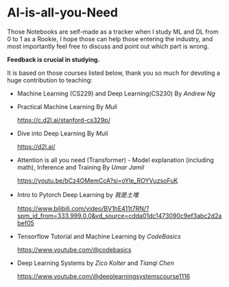 # AI-is-all-you-Need

Those Notebooks are self-made as a tracker when I study ML and DL from 0 to 1 as a Rookie, I hope those can help those entering the industry, and most importantly feel free to discuss and point out which part is wrong. 

**Feedback is crucial in studying.**

It is based on those courses listed below, thank you so much for devoting a huge contribution to teaching:

* Machine Learning (CS229) and Deep Learning(CS230) By *Andrew Ng*

* Practical Machine Learning By *Muli*
  
  https://c.d2l.ai/stanford-cs329p/


* Dive into Deep Learning By *Muli*
  
  https://d2l.ai/

* Attention is all you need (Transformer) - Model explanation (including math), Inference and Training By *Umar Jamil*
  
  https://youtu.be/bCz4OMemCcA?si=oYle_ROYVuzsoFuK

* Intro to Pytorch Deep Learning by *我是土堆*

  https://www.bilibili.com/video/BV1hE411t7RN/?spm_id_from=333.999.0.0&vd_source=cdda01dc1473090c9ef3abc2d2abef05

* Tensorflow Tutorial and Machine Learning by *CodeBasics*
  
  https://www.youtube.com/@codebasics

* Deep Learning Systems by *Zico Kolter* and *Tianqi Chen*

  https://www.youtube.com/@deeplearningsystemscourse1116


